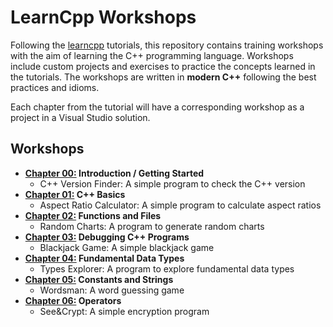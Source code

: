 # LearnCpp Workshops

Following the [learncpp](https://www.learncpp.com/) tutorials, this repository
contains training workshops with the aim of learning the C++ programming language.
Workshops include custom projects and exercises to practice the concepts learned
in the tutorials. The workshops are written in **modern C++** following the best
practices and idioms.

Each chapter from the tutorial will have a corresponding workshop as a project in
a Visual Studio solution.

## Workshops

- **[Chapter 00:](./projects/Chapter00/) Introduction / Getting Started**
  - C++ Version Finder: A simple program to check the C++ version
- **[Chapter 01:](./projects/Chapter01/) C++ Basics**
  - Aspect Ratio Calculator: A simple program to calculate aspect ratios
- **[Chapter 02:](./projects/Chapter02/) Functions and Files**
  - Random Charts: A program to generate random charts
- **[Chapter 03:](./projects/Chapter03/) Debugging C++ Programs**
  - Blackjack Game: A simple blackjack game
- **[Chapter 04:](./projects/Chapter04/) Fundamental Data Types**
  - Types Explorer: A program to explore fundamental data types
- **[Chapter 05:](./projects/Chapter05/) Constants and Strings**
  - Wordsman: A word guessing game
- **[Chapter 06:](./projects/Chapter06/) Operators**
  - See&Crypt: A simple encryption program
